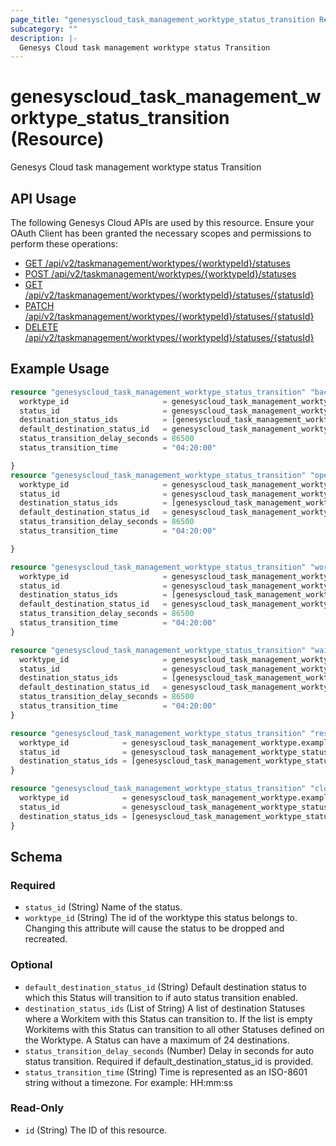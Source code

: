```yaml
---
page_title: "genesyscloud_task_management_worktype_status_transition Resource - terraform-provider-genesyscloud"
subcategory: ""
description: |-
  Genesys Cloud task management worktype status Transition
---
```

# genesyscloud_task_management_worktype_status_transition (Resource)

Genesys Cloud task management worktype status Transition

## API Usage
The following Genesys Cloud APIs are used by this resource. Ensure your OAuth Client has been granted the necessary scopes and permissions to perform these operations:

* [GET /api/v2/taskmanagement/worktypes/{worktypeId}/statuses](https://developer.genesys.cloud/devapps/api-explorer#get-api-v2-taskmanagement-worktypes--worktypeId--statuses)
* [POST /api/v2/taskmanagement/worktypes/{worktypeId}/statuses](https://developer.genesys.cloud/devapps/api-explorer#post-api-v2-taskmanagement-worktypes--worktypeId--statuses)
* [GET /api/v2/taskmanagement/worktypes/{worktypeId}/statuses/{statusId}](https://developer.genesys.cloud/devapps/api-explorer#get-api-v2-taskmanagement-worktypes--worktypeId--statuses--statusId-)
* [PATCH /api/v2/taskmanagement/worktypes/{worktypeId}/statuses/{statusId}](https://developer.genesys.cloud/devapps/api-explorer#patch-api-v2-taskmanagement-worktypes--worktypeId--statuses--statusId-)
* [DELETE /api/v2/taskmanagement/worktypes/{worktypeId}/statuses/{statusId}](https://developer.genesys.cloud/devapps/api-explorer#delete-api-v2-taskmanagement-worktypes--worktypeId--statuses--statusId-)



## Example Usage

```terraform
resource "genesyscloud_task_management_worktype_status_transition" "backlog" {
  worktype_id                     = genesyscloud_task_management_worktype.example_worktype.id
  status_id                       = genesyscloud_task_management_worktype_status.backlog.id
  destination_status_ids          = [genesyscloud_task_management_worktype_status.open.id, genesyscloud_task_management_worktype_status.working.id, genesyscloud_task_management_worktype_status.closed.id]
  default_destination_status_id   = genesyscloud_task_management_worktype_status.open.id
  status_transition_delay_seconds = 86500
  status_transition_time          = "04:20:00"

}
resource "genesyscloud_task_management_worktype_status_transition" "open" {
  worktype_id                     = genesyscloud_task_management_worktype.example_worktype.id
  status_id                       = genesyscloud_task_management_worktype_status.open.id
  destination_status_ids          = [genesyscloud_task_management_worktype_status.working.id, genesyscloud_task_management_worktype_status.waiting.id, genesyscloud_task_management_worktype_status.backlog.id, genesyscloud_task_management_worktype_status.resolved.id, genesyscloud_task_management_worktype_status.closed.id]
  default_destination_status_id   = genesyscloud_task_management_worktype_status.working.id
  status_transition_delay_seconds = 86500
  status_transition_time          = "04:20:00"

}

resource "genesyscloud_task_management_worktype_status_transition" "working" {
  worktype_id                     = genesyscloud_task_management_worktype.example_worktype.id
  status_id                       = genesyscloud_task_management_worktype_status.working.id
  destination_status_ids          = [genesyscloud_task_management_worktype_status.open.id, genesyscloud_task_management_worktype_status.waiting.id, genesyscloud_task_management_worktype_status.resolved.id, genesyscloud_task_management_worktype_status.closed.id]
  default_destination_status_id   = genesyscloud_task_management_worktype_status.waiting.id
  status_transition_delay_seconds = 86500
  status_transition_time          = "04:20:00"
}

resource "genesyscloud_task_management_worktype_status_transition" "waiting" {
  worktype_id                     = genesyscloud_task_management_worktype.example_worktype.id
  status_id                       = genesyscloud_task_management_worktype_status.waiting.id
  destination_status_ids          = [genesyscloud_task_management_worktype_status.working.id, genesyscloud_task_management_worktype_status.resolved.id, genesyscloud_task_management_worktype_status.closed.id]
  default_destination_status_id   = genesyscloud_task_management_worktype_status.working.id
  status_transition_delay_seconds = 86500
  status_transition_time          = "04:20:00"
}

resource "genesyscloud_task_management_worktype_status_transition" "resolved" {
  worktype_id            = genesyscloud_task_management_worktype.example_worktype.id
  status_id              = genesyscloud_task_management_worktype_status.resolved.id
  destination_status_ids = [genesyscloud_task_management_worktype_status.open.id, genesyscloud_task_management_worktype_status.backlog.id]
}

resource "genesyscloud_task_management_worktype_status_transition" "closed" {
  worktype_id            = genesyscloud_task_management_worktype.example_worktype.id
  status_id              = genesyscloud_task_management_worktype_status.closed.id
  destination_status_ids = [genesyscloud_task_management_worktype_status.open.id, genesyscloud_task_management_worktype_status.backlog.id]
}
```

<!-- schema generated by tfplugindocs -->
## Schema

### Required

- `status_id` (String) Name of the status.
- `worktype_id` (String) The id of the worktype this status belongs to. Changing this attribute will cause the status to be dropped and recreated.

### Optional

- `default_destination_status_id` (String) Default destination status to which this Status will transition to if auto status transition enabled.
- `destination_status_ids` (List of String) A list of destination Statuses where a Workitem with this Status can transition to. If the list is empty Workitems with this Status can transition to all other Statuses defined on the Worktype. A Status can have a maximum of 24 destinations.
- `status_transition_delay_seconds` (Number) Delay in seconds for auto status transition. Required if default_destination_status_id is provided.
- `status_transition_time` (String) Time is represented as an ISO-8601 string without a timezone. For example: HH:mm:ss

### Read-Only

- `id` (String) The ID of this resource.

